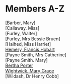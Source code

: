 # Members A-Z 

[Barber, Mary]   
[Callaway. Miss]   
[Furley, Walter]   
[Furley, Mrs Bessie Bruen]   
[Halhed, Miss Harriet]   
[Hemery, Francis Hobart](/authors/hemery)   
[Payne Smith, Mrs Catherine]   
[Payne Smith. Mary]   
[Bertha Porter](/authors/bertha-porter)      
[Wightwick, Mary Grace](/authors/mary-grace-wightwick)   
[Wildash, Dr Henry Cobb]   

